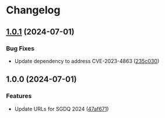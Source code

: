 # Changelog

## [1.0.1](https://github.com/dsdude123/DivoomDoneQuick/compare/v1.0.0...v1.0.1) (2024-07-01)


### Bug Fixes

* Update dependency to address CVE-2023-4863 ([235c030](https://github.com/dsdude123/DivoomDoneQuick/commit/235c0309d440cbf3adf37c560307799c82f39b56))

## 1.0.0 (2024-07-01)


### Features

* Update URLs for SGDQ 2024 ([47af671](https://github.com/dsdude123/DivoomDoneQuick/commit/47af671ec4ecda0b1d25a88dedc7da85abeaa68c))
